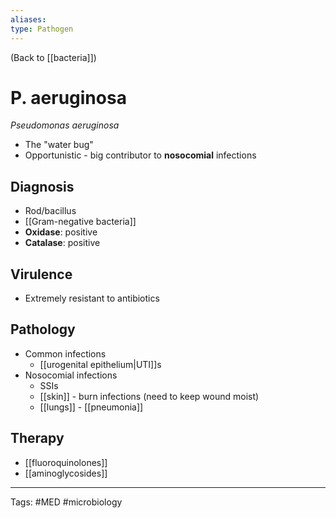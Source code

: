 ```yaml
---
aliases: 
type: Pathogen
---
```


(Back to [[bacteria]])

# P. aeruginosa
_Pseudomonas aeruginosa_

- The "water bug"
- Opportunistic - big contributor to **nosocomial** infections

## Diagnosis
- Rod/bacillus
- [[Gram-negative bacteria]]
- **Oxidase**: positive
- **Catalase**: positive
## Virulence
- Extremely resistant to antibiotics
## Pathology
- Common infections
	- [[urogenital epithelium|UTI]]s
- Nosocomial infections
	- SSIs
	- [[skin]] - burn infections (need to keep wound moist)
	- [[lungs]] - [[pneumonia]]
## Therapy
- [[fluoroquinolones]]
- [[aminoglycosides]]

---
Tags: #MED #microbiology 
